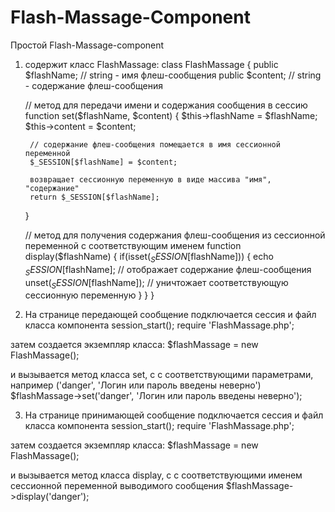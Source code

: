 # Flash-Massage-Component

Простой Flash-Massage-component

1. содержит класс FlashMassage:
class FlashMassage
{
    public $flashName; // string - имя флеш-сообщения
    public $content; // string - содержание флеш-сообщения

    // метод для передачи имени и содержания сообщения в сессию
    function set($flashName, $content)
    {
        $this->flashName = $flashName;
        $this->content = $content;

        // содержание флеш-сообщения помещается в имя сессионной переменной
        $_SESSION[$flashName] = $content;

        возвращает сессионную переменную в виде массива "имя", "содержание"
        return $_SESSION[$flashName];
    }

    // метод для получения содержания флеш-сообщения из сессионной переменной с соответствующим именем
    function display($flashName)
    {
        if(isset($_SESSION[$flashName])) {
            echo $_SESSION[$flashName]; // отображает содержание флеш-сообщения
            unset($_SESSION[$flashName]); // уничтожает соответствующую сессионную переменную
        }
    }
}

2. На странице передающей сообщение подключается сессия и файл класса компонента
session_start();
require 'FlashMassage.php';

затем создается экземпляр класса:
$flashMassage = new FlashMassage();

и вызывается метод класса set, с с соответствующими параметрами, например ('danger', 'Логин или пароль введены неверно') 
$flashMassage->set('danger', 'Логин или пароль введены неверно');
    
3. На странице принимающей сообщение подключается сессия и файл класса компонента
session_start();
require 'FlashMassage.php';

затем  создается экземпляр класса:
$flashMassage = new FlashMassage();

и вызывается метод класса display, с с соответствующими именем сессионной переменной выводимого сообщения
$flashMassage->display('danger');
